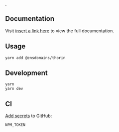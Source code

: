 <p>
  <a aria-label="NPM version" href="https://www.npmjs.com/package/thorin">
    <img
      alt=""
      src="https://img.shields.io/npm/v/thorin.svg?style=for-the-badge&labelColor=161c22"
    />
  </a>
  <a aria-label="License" href="/LICENSE">
    <img
      alt=""
      src="https://img.shields.io/npm/l/thorin.svg?style=for-the-badge&labelColor=161c22"
    />
  </a>
</p>

## Documentation

Visit [insert a link here](https://example.com) to view the full documentation.

## Usage

```
yarn add @ensdomains/thorin
```

## Development

```
yarn
yarn dev
```

## CI

[Add secrets](https://github.com/ensdomains/thorin/settings/secrets/actions) to GitHub:

```
NPM_TOKEN
```
